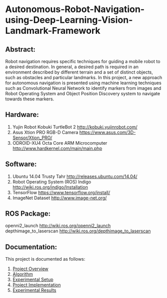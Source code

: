 # Autonomous-Robot-Navigation-using-Deep-Learning-Vision-Landmark-Framework

## Abstract:
Robot navigation requires specific techniques for guiding a mobile robot to a desired destination. In general, a desired path is required in an environment described by different terrain and a set of distinct objects, such as obstacles and particular landmarks. In this project, a new approach for autonomous navigation is presented using machine learning techniques such as Convolutional Neural Network to identify
markers from images and Robot Operating System and Object Position Discovery system to navigate towards these markers.

## Hardware:
1. Yujin Robot Kobuki TurtleBot 2 http://kobuki.yujinrobot.com/
2. Asus Xtion PRO RGB-D Camera https://www.asus.com/3D-Sensor/Xtion_PRO/
3. ODROID-XU4 Octa Core ARM Microcomputer http://www.hardkernel.com/main/main.php

## Software:
1. Ubuntu 14.04 Trusty Tahr http://releases.ubuntu.com/14.04/
2. Robot Operating System (ROS) Indigo http://wiki.ros.org/indigo/Installation
3. TensorFlow https://www.tensorflow.org/install/
4. ImageNet Dataset http://www.image-net.org/

## ROS Package:
openni2_launch http://wiki.ros.org/openni2_launch
depthimage_to_laserscan http://wiki.ros.org/depthimage_to_laserscan

## Documentation:
This project is documented as follows:
1. [Project Overview](https://github.com/AbhiRP/Autonomous-Robot-Navigation-using-Deep-Learning-Vision-Landmark-Framework/blob/master/Project%20Overview.md)
2. [Algorithm](https://github.com/AbhiRP/Autonomous-Robot-Navigation-using-Deep-Learning-Vision-Landmark-Framework/blob/master/Algorithm.md)
3. [Experimental Setup](https://github.com/AbhiRP/Autonomous-Robot-Navigation-using-Deep-Learning-Vision-Landmark-Framework/blob/master/Experimental%20Setup.md)
4. [Project Implementation](https://github.com/AbhiRP/Autonomous-Robot-Navigation-using-Deep-Learning-Vision-Landmark-Framework/blob/master/Project%20Implementation.md)
5. [Experimental Results](https://github.com/AbhiRP/Autonomous-Robot-Navigation-using-Deep-Learning-Vision-Landmark-Framework/blob/master/Experimental%20Results.md)
